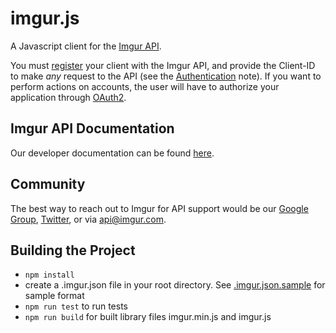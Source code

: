 imgur.js
===========

A Javascript client for the [Imgur API](http://api.imgur.com/).

You must [register](http://api.imgur.com/oauth2/addclient) your client with the Imgur API, and provide the Client-ID to
make *any* request to the API (see the [Authentication](https://api.imgur.com/#authentication) note). If you want to
perform actions on accounts, the user will have to authorize your application through [OAuth2](https://api.imgur.com/oauth2).

Imgur API Documentation
-----------------------

Our developer documentation can be found [here](https://api.imgur.com/).

Community
---------

The best way to reach out to Imgur for API support would be our
[Google Group](https://groups.google.com/forum/#!forum/imgur), [Twitter](https://twitter.com/imgurapi), or via
 api@imgur.com.

Building the Project
--------------------

  - `npm install`
  - create a .imgur.json file in your root directory.  See [.imgur.json.sample](https://github.com/Imgur/imgur.js/blob/master/.imgur.json.sample) for sample format
  - `npm run test` to run tests
  - `npm run build` for built library files imgur.min.js and imgur.js

